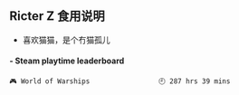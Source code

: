 ## Ricter Z 食用说明
- 喜欢猫猫，是个冇猫孤儿

<!-- steam-box start -->
#### - Steam playtime leaderboard
```text
🎮 World of Warships                 🕘 287 hrs 39 mins
```
<!-- Powered by https://github.com/YouEclipse/steam-box . -->
<!-- steam-box end -->
